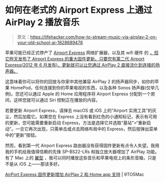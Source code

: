 # 如何在老式的 Airport Express 上通过 AirPlay 2 播放音乐

> 原文：<https://lifehacker.com/how-to-stream-music-via-airplay-2-on-your-old-school-ai-1828689478>

苹果可能已经正式停产了 [Airport Express](https://en.wikipedia.org/wiki/AirPort_Express) 网络扩展器，以及其 wifi 硬件 的 [，但它昨天发布了 Airport Express 的重大固件更新。只要您有第二代 Airport Express(2012 年 6 月发布)，更新就可以让您通过 AirPlay 2 直接流化到连接的扬声器。](https://gizmodo.com/say-goodbye-to-apples-airport-routers-for-real-this-ti-1825588759)



这意味着你可以将你的回放与你家中其他兼容 AirPlay 2 的扬声器同步，如你的苹果 HomePod，任何连接到你的苹果电视的东西，以及各种 Sonos 扬声器(仅举几例)。您还可以通过 Apple 的 Home 应用程序将 Airport Express 分配到一个房间，这样您就可以通过 Siri 控制正在播放的内容。

若要更新 Airport Express，请掸去 macOS 或 iOS 上的“Airport 实用工具”的灰尘，然后加载它。如果您在 Express 上没有看到红色的小通知标记，表示有可用的更新，您可能需要重新启动 Express，方法是选择它并选取“基站”>“重新启动”。一旦它再次出现，只需单击或点击网络布局中的 Express，然后按弹出菜单中的“更新”按钮。

然而，看到第一代 Airport Express 路由器没有获得固件更新有点令人失望。我用我的手机给我值得信赖的先锋 SP-BS22-LRs 和独立放大器增加了 AirPlay 功能。有了 Mac 上的 [翼型](https://www.rogueamoeba.com/airfoil/) ，我可以同时播放这些音乐和苹果电视上的条形音箱，只是不是从 iOS 上——那该多好。

[AirPort Express 固件更新增加 AirPlay 2 和 Home app 支持](https://9to5mac.com/2018/08/28/airport-express-airplay-2-homekit/) | 9TO5Mac